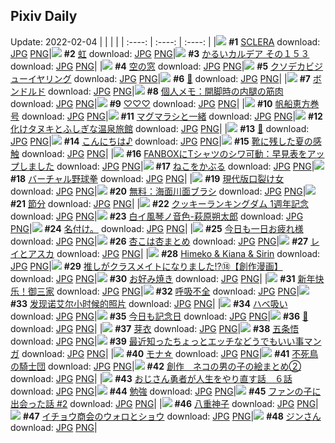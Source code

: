 ## Pixiv Daily
Update: 2022-02-04
|      |      |      |
| :----: | :----: | :----: |
|![](https://pixiv.microyu.workers.dev/c/240x480/img-master/img/2022/02/02/00/00/35/95936465_p0_master1200.jpg) **#1** [SCLERA](https://www.pixiv.net/artworks/95936465) download: [JPG](https://pixiv.microyu.workers.dev/img-original/img/2022/02/02/00/00/35/95936465_p0.jpg) [PNG](https://pixiv.microyu.workers.dev/img-original/img/2022/02/02/00/00/35/95936465_p0.png)|![](https://pixiv.microyu.workers.dev/c/240x480/img-master/img/2022/02/02/01/36/15/95938683_p0_master1200.jpg) **#2** [虹](https://www.pixiv.net/artworks/95938683) download: [JPG](https://pixiv.microyu.workers.dev/img-original/img/2022/02/02/01/36/15/95938683_p0.jpg) [PNG](https://pixiv.microyu.workers.dev/img-original/img/2022/02/02/01/36/15/95938683_p0.png)|![](https://pixiv.microyu.workers.dev/c/240x480/img-master/img/2022/02/02/14/41/57/95936318_p0_master1200.jpg) **#3** [かるいカルデア その１５３](https://www.pixiv.net/artworks/95936318) download: [JPG](https://pixiv.microyu.workers.dev/img-original/img/2022/02/02/14/41/57/95936318_p0.jpg) [PNG](https://pixiv.microyu.workers.dev/img-original/img/2022/02/02/14/41/57/95936318_p0.png)|
|![](https://pixiv.microyu.workers.dev/c/240x480/img-master/img/2022/02/03/00/46/03/95960012_p0_master1200.jpg) **#4** [空の窓](https://www.pixiv.net/artworks/95960012) download: [JPG](https://pixiv.microyu.workers.dev/img-original/img/2022/02/03/00/46/03/95960012_p0.jpg) [PNG](https://pixiv.microyu.workers.dev/img-original/img/2022/02/03/00/46/03/95960012_p0.png)|![](https://pixiv.microyu.workers.dev/c/240x480/img-master/img/2022/02/02/00/00/00/95936295_p0_master1200.jpg) **#5** [クソデカビジューイヤリング](https://www.pixiv.net/artworks/95936295) download: [JPG](https://pixiv.microyu.workers.dev/img-original/img/2022/02/02/00/00/00/95936295_p0.jpg) [PNG](https://pixiv.microyu.workers.dev/img-original/img/2022/02/02/00/00/00/95936295_p0.png)|![](https://pixiv.microyu.workers.dev/c/240x480/img-master/img/2022/02/02/08/09/47/95942374_p0_master1200.jpg) **#6** [🌺](https://www.pixiv.net/artworks/95942374) download: [JPG](https://pixiv.microyu.workers.dev/img-original/img/2022/02/02/08/09/47/95942374_p0.jpg) [PNG](https://pixiv.microyu.workers.dev/img-original/img/2022/02/02/08/09/47/95942374_p0.png)|
|![](https://pixiv.microyu.workers.dev/c/240x480/img-master/img/2022/02/02/00/05/09/95936641_p0_master1200.jpg) **#7** [ボンドルド](https://www.pixiv.net/artworks/95936641) download: [JPG](https://pixiv.microyu.workers.dev/img-original/img/2022/02/02/00/05/09/95936641_p0.jpg) [PNG](https://pixiv.microyu.workers.dev/img-original/img/2022/02/02/00/05/09/95936641_p0.png)|![](https://pixiv.microyu.workers.dev/c/240x480/img-master/img/2022/02/03/09/00/05/95965149_p0_master1200.jpg) **#8** [個人メモ：開脚時の内腿の筋肉](https://www.pixiv.net/artworks/95965149) download: [JPG](https://pixiv.microyu.workers.dev/img-original/img/2022/02/03/09/00/05/95965149_p0.jpg) [PNG](https://pixiv.microyu.workers.dev/img-original/img/2022/02/03/09/00/05/95965149_p0.png)|![](https://pixiv.microyu.workers.dev/c/240x480/img-master/img/2022/02/02/00/00/16/95936407_p0_master1200.jpg) **#9** [♡♡♡](https://www.pixiv.net/artworks/95936407) download: [JPG](https://pixiv.microyu.workers.dev/img-original/img/2022/02/02/00/00/16/95936407_p0.jpg) [PNG](https://pixiv.microyu.workers.dev/img-original/img/2022/02/02/00/00/16/95936407_p0.png)|
|![](https://pixiv.microyu.workers.dev/c/240x480/img-master/img/2022/02/03/07/30/00/95964367_p0_master1200.jpg) **#10** [帆船恵方巻号](https://www.pixiv.net/artworks/95964367) download: [JPG](https://pixiv.microyu.workers.dev/img-original/img/2022/02/03/07/30/00/95964367_p0.jpg) [PNG](https://pixiv.microyu.workers.dev/img-original/img/2022/02/03/07/30/00/95964367_p0.png)|![](https://pixiv.microyu.workers.dev/c/240x480/img-master/img/2022/02/02/00/38/25/95937562_p0_master1200.jpg) **#11** [マグマラシと一緒](https://www.pixiv.net/artworks/95937562) download: [JPG](https://pixiv.microyu.workers.dev/img-original/img/2022/02/02/00/38/25/95937562_p0.jpg) [PNG](https://pixiv.microyu.workers.dev/img-original/img/2022/02/02/00/38/25/95937562_p0.png)|![](https://pixiv.microyu.workers.dev/c/240x480/img-master/img/2022/02/03/23/15/03/95936470_p0_master1200.jpg) **#12** [化けタヌキとふしぎな温泉旅館](https://www.pixiv.net/artworks/95936470) download: [JPG](https://pixiv.microyu.workers.dev/img-original/img/2022/02/03/23/15/03/95936470_p0.jpg) [PNG](https://pixiv.microyu.workers.dev/img-original/img/2022/02/03/23/15/03/95936470_p0.png)|
|![](https://pixiv.microyu.workers.dev/c/240x480/img-master/img/2022/02/02/00/00/04/95936306_p0_master1200.jpg) **#13** [🌟](https://www.pixiv.net/artworks/95936306) download: [JPG](https://pixiv.microyu.workers.dev/img-original/img/2022/02/02/00/00/04/95936306_p0.jpg) [PNG](https://pixiv.microyu.workers.dev/img-original/img/2022/02/02/00/00/04/95936306_p0.png)|![](https://pixiv.microyu.workers.dev/c/240x480/img-master/img/2022/02/02/00/00/09/95936352_p0_master1200.jpg) **#14** [こんにちは♪](https://www.pixiv.net/artworks/95936352) download: [JPG](https://pixiv.microyu.workers.dev/img-original/img/2022/02/02/00/00/09/95936352_p0.jpg) [PNG](https://pixiv.microyu.workers.dev/img-original/img/2022/02/02/00/00/09/95936352_p0.png)|![](https://pixiv.microyu.workers.dev/c/240x480/img-master/img/2022/02/02/15/20/21/95942221_p0_master1200.jpg) **#15** [靴に残した夏の感触](https://www.pixiv.net/artworks/95942221) download: [JPG](https://pixiv.microyu.workers.dev/img-original/img/2022/02/02/15/20/21/95942221_p0.jpg) [PNG](https://pixiv.microyu.workers.dev/img-original/img/2022/02/02/15/20/21/95942221_p0.png)|
|![](https://pixiv.microyu.workers.dev/c/240x480/img-master/img/2022/02/02/15/12/46/95946950_p0_master1200.jpg) **#16** [FANBOXにTシャツのシワ可動：早見表をアップしました](https://www.pixiv.net/artworks/95946950) download: [JPG](https://pixiv.microyu.workers.dev/img-original/img/2022/02/02/15/12/46/95946950_p0.jpg) [PNG](https://pixiv.microyu.workers.dev/img-original/img/2022/02/02/15/12/46/95946950_p0.png)|![](https://pixiv.microyu.workers.dev/c/240x480/img-master/img/2022/02/02/22/30/20/95955889_p0_master1200.jpg) **#17** [ねこをかぶる](https://www.pixiv.net/artworks/95955889) download: [JPG](https://pixiv.microyu.workers.dev/img-original/img/2022/02/02/22/30/20/95955889_p0.jpg) [PNG](https://pixiv.microyu.workers.dev/img-original/img/2022/02/02/22/30/20/95955889_p0.png)|![](https://pixiv.microyu.workers.dev/c/240x480/img-master/img/2022/02/03/00/21/23/95959375_p0_master1200.jpg) **#18** [バーチャル野球拳](https://www.pixiv.net/artworks/95959375) download: [JPG](https://pixiv.microyu.workers.dev/img-original/img/2022/02/03/00/21/23/95959375_p0.jpg) [PNG](https://pixiv.microyu.workers.dev/img-original/img/2022/02/03/00/21/23/95959375_p0.png)|
|![](https://pixiv.microyu.workers.dev/c/240x480/img-master/img/2022/02/02/00/06/21/95936694_p0_master1200.jpg) **#19** [現代版口裂け女](https://www.pixiv.net/artworks/95936694) download: [JPG](https://pixiv.microyu.workers.dev/img-original/img/2022/02/02/00/06/21/95936694_p0.jpg) [PNG](https://pixiv.microyu.workers.dev/img-original/img/2022/02/02/00/06/21/95936694_p0.png)|![](https://pixiv.microyu.workers.dev/c/240x480/img-master/img/2022/02/02/09/00/00/95942736_p0_master1200.jpg) **#20** [無料：海面川面ブラシ](https://www.pixiv.net/artworks/95942736) download: [JPG](https://pixiv.microyu.workers.dev/img-original/img/2022/02/02/09/00/00/95942736_p0.jpg) [PNG](https://pixiv.microyu.workers.dev/img-original/img/2022/02/02/09/00/00/95942736_p0.png)|![](https://pixiv.microyu.workers.dev/c/240x480/img-master/img/2022/02/03/20/30/01/95975547_p0_master1200.jpg) **#21** [節分](https://www.pixiv.net/artworks/95975547) download: [JPG](https://pixiv.microyu.workers.dev/img-original/img/2022/02/03/20/30/01/95975547_p0.jpg) [PNG](https://pixiv.microyu.workers.dev/img-original/img/2022/02/03/20/30/01/95975547_p0.png)|
|![](https://pixiv.microyu.workers.dev/c/240x480/img-master/img/2022/02/02/17/26/37/95948988_p0_master1200.jpg) **#22** [クッキーランキングダム 1週年記念](https://www.pixiv.net/artworks/95948988) download: [JPG](https://pixiv.microyu.workers.dev/img-original/img/2022/02/02/17/26/37/95948988_p0.jpg) [PNG](https://pixiv.microyu.workers.dev/img-original/img/2022/02/02/17/26/37/95948988_p0.png)|![](https://pixiv.microyu.workers.dev/c/240x480/img-master/img/2022/02/02/09/15/27/95942848_p0_master1200.jpg) **#23** [白イ風琴ノ音色-萩原朔太郎](https://www.pixiv.net/artworks/95942848) download: [JPG](https://pixiv.microyu.workers.dev/img-original/img/2022/02/02/09/15/27/95942848_p0.jpg) [PNG](https://pixiv.microyu.workers.dev/img-original/img/2022/02/02/09/15/27/95942848_p0.png)|![](https://pixiv.microyu.workers.dev/c/240x480/img-master/img/2022/02/02/21/01/07/95953492_p0_master1200.jpg) **#24** [名付け。](https://www.pixiv.net/artworks/95953492) download: [JPG](https://pixiv.microyu.workers.dev/img-original/img/2022/02/02/21/01/07/95953492_p0.jpg) [PNG](https://pixiv.microyu.workers.dev/img-original/img/2022/02/02/21/01/07/95953492_p0.png)|
|![](https://pixiv.microyu.workers.dev/c/240x480/img-master/img/2022/02/02/20/48/49/95953173_p0_master1200.jpg) **#25** [今日も一日お疲れ様](https://www.pixiv.net/artworks/95953173) download: [JPG](https://pixiv.microyu.workers.dev/img-original/img/2022/02/02/20/48/49/95953173_p0.jpg) [PNG](https://pixiv.microyu.workers.dev/img-original/img/2022/02/02/20/48/49/95953173_p0.png)|![](https://pixiv.microyu.workers.dev/c/240x480/img-master/img/2022/02/02/20/54/01/95953304_p0_master1200.jpg) **#26** [杏こは杏まとめ](https://www.pixiv.net/artworks/95953304) download: [JPG](https://pixiv.microyu.workers.dev/img-original/img/2022/02/02/20/54/01/95953304_p0.jpg) [PNG](https://pixiv.microyu.workers.dev/img-original/img/2022/02/02/20/54/01/95953304_p0.png)|![](https://pixiv.microyu.workers.dev/c/240x480/img-master/img/2022/02/02/20/47/13/95953129_p0_master1200.jpg) **#27** [レイとアスカ](https://www.pixiv.net/artworks/95953129) download: [JPG](https://pixiv.microyu.workers.dev/img-original/img/2022/02/02/20/47/13/95953129_p0.jpg) [PNG](https://pixiv.microyu.workers.dev/img-original/img/2022/02/02/20/47/13/95953129_p0.png)|
|![](https://pixiv.microyu.workers.dev/c/240x480/img-master/img/2022/02/02/00/16/10/95936995_p0_master1200.jpg) **#28** [Himeko & Kiana & Sirin](https://www.pixiv.net/artworks/95936995) download: [JPG](https://pixiv.microyu.workers.dev/img-original/img/2022/02/02/00/16/10/95936995_p0.jpg) [PNG](https://pixiv.microyu.workers.dev/img-original/img/2022/02/02/00/16/10/95936995_p0.png)|![](https://pixiv.microyu.workers.dev/c/240x480/img-master/img/2022/02/02/00/00/31/95936458_p0_master1200.jpg) **#29** [推しがクラスメイトになりました!?⑱【創作漫画】](https://www.pixiv.net/artworks/95936458) download: [JPG](https://pixiv.microyu.workers.dev/img-original/img/2022/02/02/00/00/31/95936458_p0.jpg) [PNG](https://pixiv.microyu.workers.dev/img-original/img/2022/02/02/00/00/31/95936458_p0.png)|![](https://pixiv.microyu.workers.dev/c/240x480/img-master/img/2022/02/02/02/18/08/95939355_p0_master1200.jpg) **#30** [お好み焼き](https://www.pixiv.net/artworks/95939355) download: [JPG](https://pixiv.microyu.workers.dev/img-original/img/2022/02/02/02/18/08/95939355_p0.jpg) [PNG](https://pixiv.microyu.workers.dev/img-original/img/2022/02/02/02/18/08/95939355_p0.png)|
|![](https://pixiv.microyu.workers.dev/c/240x480/img-master/img/2022/02/02/00/40/36/95937610_p0_master1200.jpg) **#31** [新年快乐！御三家](https://www.pixiv.net/artworks/95937610) download: [JPG](https://pixiv.microyu.workers.dev/img-original/img/2022/02/02/00/40/36/95937610_p0.jpg) [PNG](https://pixiv.microyu.workers.dev/img-original/img/2022/02/02/00/40/36/95937610_p0.png)|![](https://pixiv.microyu.workers.dev/c/240x480/img-master/img/2022/02/02/00/00/15/95936401_p0_master1200.jpg) **#32** [呼吸不全](https://www.pixiv.net/artworks/95936401) download: [JPG](https://pixiv.microyu.workers.dev/img-original/img/2022/02/02/00/00/15/95936401_p0.jpg) [PNG](https://pixiv.microyu.workers.dev/img-original/img/2022/02/02/00/00/15/95936401_p0.png)|![](https://pixiv.microyu.workers.dev/c/240x480/img-master/img/2022/02/02/18/10/45/95949808_p0_master1200.jpg) **#33** [发现诺艾尔小时候的照片](https://www.pixiv.net/artworks/95949808) download: [JPG](https://pixiv.microyu.workers.dev/img-original/img/2022/02/02/18/10/45/95949808_p0.jpg) [PNG](https://pixiv.microyu.workers.dev/img-original/img/2022/02/02/18/10/45/95949808_p0.png)|
|![](https://pixiv.microyu.workers.dev/c/240x480/img-master/img/2022/02/02/19/26/33/95951351_p0_master1200.jpg) **#34** [ハベ吸い](https://www.pixiv.net/artworks/95951351) download: [JPG](https://pixiv.microyu.workers.dev/img-original/img/2022/02/02/19/26/33/95951351_p0.jpg) [PNG](https://pixiv.microyu.workers.dev/img-original/img/2022/02/02/19/26/33/95951351_p0.png)|![](https://pixiv.microyu.workers.dev/c/240x480/img-master/img/2022/02/02/20/49/53/95953200_p0_master1200.jpg) **#35** [今日も記念日](https://www.pixiv.net/artworks/95953200) download: [JPG](https://pixiv.microyu.workers.dev/img-original/img/2022/02/02/20/49/53/95953200_p0.jpg) [PNG](https://pixiv.microyu.workers.dev/img-original/img/2022/02/02/20/49/53/95953200_p0.png)|![](https://pixiv.microyu.workers.dev/c/240x480/img-master/img/2022/02/03/06/23/16/95963821_p0_master1200.jpg) **#36** [🌸](https://www.pixiv.net/artworks/95963821) download: [JPG](https://pixiv.microyu.workers.dev/img-original/img/2022/02/03/06/23/16/95963821_p0.jpg) [PNG](https://pixiv.microyu.workers.dev/img-original/img/2022/02/03/06/23/16/95963821_p0.png)|
|![](https://pixiv.microyu.workers.dev/c/240x480/img-master/img/2022/02/03/12/58/28/95967534_p0_master1200.jpg) **#37** [芽衣](https://www.pixiv.net/artworks/95967534) download: [JPG](https://pixiv.microyu.workers.dev/img-original/img/2022/02/03/12/58/28/95967534_p0.jpg) [PNG](https://pixiv.microyu.workers.dev/img-original/img/2022/02/03/12/58/28/95967534_p0.png)|![](https://pixiv.microyu.workers.dev/c/240x480/img-master/img/2022/02/02/00/03/54/95936597_p0_master1200.jpg) **#38** [五条悟](https://www.pixiv.net/artworks/95936597) download: [JPG](https://pixiv.microyu.workers.dev/img-original/img/2022/02/02/00/03/54/95936597_p0.jpg) [PNG](https://pixiv.microyu.workers.dev/img-original/img/2022/02/02/00/03/54/95936597_p0.png)|![](https://pixiv.microyu.workers.dev/c/240x480/img-master/img/2022/02/03/19/29/40/95974115_p0_master1200.jpg) **#39** [最近知ったちょっとエッチなどうでもいい事マンガ](https://www.pixiv.net/artworks/95974115) download: [JPG](https://pixiv.microyu.workers.dev/img-original/img/2022/02/03/19/29/40/95974115_p0.jpg) [PNG](https://pixiv.microyu.workers.dev/img-original/img/2022/02/03/19/29/40/95974115_p0.png)|
|![](https://pixiv.microyu.workers.dev/c/240x480/img-master/img/2022/02/02/01/16/00/95936364_p0_master1200.jpg) **#40** [モナ☆](https://www.pixiv.net/artworks/95936364) download: [JPG](https://pixiv.microyu.workers.dev/img-original/img/2022/02/02/01/16/00/95936364_p0.jpg) [PNG](https://pixiv.microyu.workers.dev/img-original/img/2022/02/02/01/16/00/95936364_p0.png)|![](https://pixiv.microyu.workers.dev/c/240x480/img-master/img/2022/02/02/17/00/13/95948517_p0_master1200.jpg) **#41** [不死鳥の騎士団](https://www.pixiv.net/artworks/95948517) download: [JPG](https://pixiv.microyu.workers.dev/img-original/img/2022/02/02/17/00/13/95948517_p0.jpg) [PNG](https://pixiv.microyu.workers.dev/img-original/img/2022/02/02/17/00/13/95948517_p0.png)|![](https://pixiv.microyu.workers.dev/c/240x480/img-master/img/2022/02/02/00/03/44/95936591_p0_master1200.jpg) **#42** [創作　ネコの男の子の絵まとめ②](https://www.pixiv.net/artworks/95936591) download: [JPG](https://pixiv.microyu.workers.dev/img-original/img/2022/02/02/00/03/44/95936591_p0.jpg) [PNG](https://pixiv.microyu.workers.dev/img-original/img/2022/02/02/00/03/44/95936591_p0.png)|
|![](https://pixiv.microyu.workers.dev/c/240x480/img-master/img/2022/02/02/19/09/00/95950994_p0_master1200.jpg) **#43** [おじさん勇者が人生をやり直す話　６話](https://www.pixiv.net/artworks/95950994) download: [JPG](https://pixiv.microyu.workers.dev/img-original/img/2022/02/02/19/09/00/95950994_p0.jpg) [PNG](https://pixiv.microyu.workers.dev/img-original/img/2022/02/02/19/09/00/95950994_p0.png)|![](https://pixiv.microyu.workers.dev/c/240x480/img-master/img/2022/02/02/00/00/17/95936413_p0_master1200.jpg) **#44** [勉強](https://www.pixiv.net/artworks/95936413) download: [JPG](https://pixiv.microyu.workers.dev/img-original/img/2022/02/02/00/00/17/95936413_p0.jpg) [PNG](https://pixiv.microyu.workers.dev/img-original/img/2022/02/02/00/00/17/95936413_p0.png)|![](https://pixiv.microyu.workers.dev/c/240x480/img-master/img/2022/02/02/00/30/04/95937355_p0_master1200.jpg) **#45** [ファンの子に出会った話 #2](https://www.pixiv.net/artworks/95937355) download: [JPG](https://pixiv.microyu.workers.dev/img-original/img/2022/02/02/00/30/04/95937355_p0.jpg) [PNG](https://pixiv.microyu.workers.dev/img-original/img/2022/02/02/00/30/04/95937355_p0.png)|
|![](https://pixiv.microyu.workers.dev/c/240x480/img-master/img/2022/02/03/20/02/33/95974860_p0_master1200.jpg) **#46** [八重神子](https://www.pixiv.net/artworks/95974860) download: [JPG](https://pixiv.microyu.workers.dev/img-original/img/2022/02/03/20/02/33/95974860_p0.jpg) [PNG](https://pixiv.microyu.workers.dev/img-original/img/2022/02/03/20/02/33/95974860_p0.png)|![](https://pixiv.microyu.workers.dev/c/240x480/img-master/img/2022/02/03/01/50/53/95961306_p0_master1200.jpg) **#47** [イチョウ商会のウォロとショウ](https://www.pixiv.net/artworks/95961306) download: [JPG](https://pixiv.microyu.workers.dev/img-original/img/2022/02/03/01/50/53/95961306_p0.jpg) [PNG](https://pixiv.microyu.workers.dev/img-original/img/2022/02/03/01/50/53/95961306_p0.png)|![](https://pixiv.microyu.workers.dev/c/240x480/img-master/img/2022/02/03/09/16/07/95965291_p0_master1200.jpg) **#48** [ジンさん](https://www.pixiv.net/artworks/95965291) download: [JPG](https://pixiv.microyu.workers.dev/img-original/img/2022/02/03/09/16/07/95965291_p0.jpg) [PNG](https://pixiv.microyu.workers.dev/img-original/img/2022/02/03/09/16/07/95965291_p0.png)|

